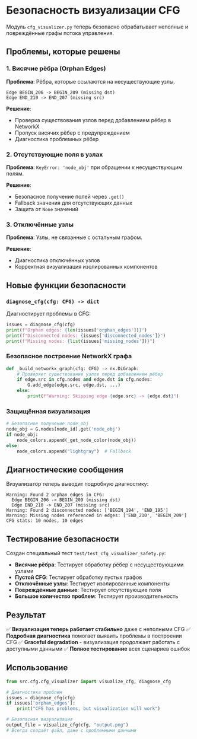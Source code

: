 # Безопасность визуализации CFG

Модуль `cfg_visualizer.py` теперь безопасно обрабатывает неполные и повреждённые графы потока управления.

## Проблемы, которые решены

### 1. Висячие рёбра (Orphan Edges)
**Проблема**: Рёбра, которые ссылаются на несуществующие узлы.
```
Edge BEGIN_206 -> BEGIN_209 (missing dst)
Edge END_210 -> END_207 (missing src)
```

**Решение**: 
- Проверка существования узлов перед добавлением рёбер в NetworkX
- Пропуск висячих рёбер с предупреждением
- Диагностика проблемных рёбер

### 2. Отсутствующие поля в узлах
**Проблема**: `KeyError: 'node_obj'` при обращении к несуществующим полям.

**Решение**:
- Безопасное получение полей через `.get()`
- Fallback значения для отсутствующих данных
- Защита от `None` значений

### 3. Отключённые узлы
**Проблема**: Узлы, не связанные с остальным графом.

**Решение**:
- Диагностика отключённых узлов
- Корректная визуализация изолированных компонентов

## Новые функции безопасности

### `diagnose_cfg(cfg: CFG) -> dict`
Диагностирует проблемы в CFG:
```python
issues = diagnose_cfg(cfg)
print(f"Orphan edges: {len(issues['orphan_edges'])}")
print(f"Disconnected nodes: {issues['disconnected_nodes']}")
print(f"Missing nodes: {list(issues['missing_nodes'])}")
```

### Безопасное построение NetworkX графа
```python
def _build_networkx_graph(cfg: CFG) -> nx.DiGraph:
    # Проверяет существование узлов перед добавлением рёбер
    if edge.src in cfg.nodes and edge.dst in cfg.nodes:
        G.add_edge(edge.src, edge.dst, ...)
    else:
        print(f"Warning: Skipping edge {edge.src} -> {edge.dst}")
```

### Защищённая визуализация
```python
# Безопасное получение node_obj
node_obj = G.nodes[node_id].get('node_obj')
if node_obj:
    node_colors.append(_get_node_color(node_obj))
else:
    node_colors.append("lightgray")  # Fallback
```

## Диагностические сообщения

Визуализатор теперь выводит подробную диагностику:

```
Warning: Found 2 orphan edges in CFG:
  Edge BEGIN_206 -> BEGIN_209 (missing dst)
  Edge END_210 -> END_207 (missing src)
Warning: Found 2 disconnected nodes: ['BEGIN_194', 'END_195']
Warning: Missing nodes referenced in edges: ['END_210', 'BEGIN_209']
CFG stats: 10 nodes, 10 edges
```

## Тестирование безопасности

Создан специальный тест `test/test_cfg_visualizer_safety.py`:

- **Висячие рёбра**: Тестирует обработку рёбер с несуществующими узлами
- **Пустой CFG**: Тестирует обработку пустых графов
- **Отключённые узлы**: Тестирует изолированные компоненты
- **Повреждённые данные**: Тестирует отсутствующие поля
- **Большое количество проблем**: Тестирует производительность

## Результат

✅ **Визуализация теперь работает стабильно** даже с неполными CFG
✅ **Подробная диагностика** помогает выявить проблемы в построении CFG
✅ **Graceful degradation** - визуализация продолжает работать с доступными данными
✅ **Полное тестирование** всех сценариев ошибок

## Использование

```python
from src.cfg.cfg_visualizer import visualize_cfg, diagnose_cfg

# Диагностика проблем
issues = diagnose_cfg(cfg)
if issues['orphan_edges']:
    print("CFG has problems, but visualization will work")

# Безопасная визуализация
output_file = visualize_cfg(cfg, "output.png")
# Всегда создаёт файл, даже с проблемными данными
```
